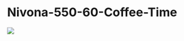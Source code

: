 # Nivona-550-60-Coffee-Time
<img src="https://photos.fife.usercontent.google.com/pw/AP1GczPiVg7uRah6yaRVqoZNthqgibaZLTaU6gzgBievLxudKCHnMHhSFL93=w1200-h900-s-no-gm?authuser=0">
